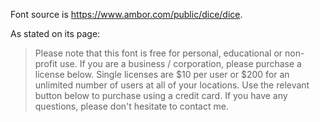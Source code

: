 Font source is <https://www.ambor.com/public/dice/dice>.

As stated on its page:

> Please note that this font is free for personal, educational or non-profit use. If you are a business / corporation, please purchase a license below. Single licenses are \$10 per user or \$200 for an unlimited number of users at all of your locations. Use the relevant button below to purchase using a credit card. If you have any questions, please don't hesitate to contact me.
